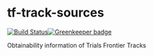 # tf-track-sources

[![Build Status](https://travis-ci.org/freaktechnik/tf-track-sources.svg?branch=master)](https://travis-ci.org/freaktechnik/tf-track-sources)[![Greenkeeper badge](https://badges.greenkeeper.io/freaktechnik/tf-track-sources.svg)](https://greenkeeper.io/)

Obtainability information of Trials Frontier Tracks
